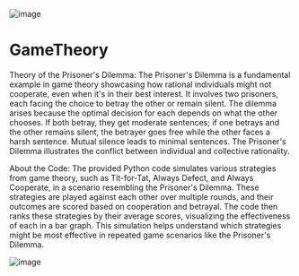 ![image](https://github.com/DrDiazHurtado/GameTheory/assets/100340828/2eab2812-27eb-4563-aca1-1f4a8122b1af)



# GameTheory
Theory of the Prisoner's Dilemma:
The Prisoner's Dilemma is a fundamental example in game theory showcasing how rational individuals might not cooperate, even when it's in their best interest. It involves two prisoners, each facing the choice to betray the other or remain silent. The dilemma arises because the optimal decision for each depends on what the other chooses. If both betray, they get moderate sentences; if one betrays and the other remains silent, the betrayer goes free while the other faces a harsh sentence. Mutual silence leads to minimal sentences. The Prisoner's Dilemma illustrates the conflict between individual and collective rationality.

About the Code:
The provided Python code simulates various strategies from game theory, such as Tit-for-Tat, Always Defect, and Always Cooperate, in a scenario resembling the Prisoner's Dilemma. These strategies are played against each other over multiple rounds, and their outcomes are scored based on cooperation and betrayal. The code then ranks these strategies by their average scores, visualizing the effectiveness of each in a bar graph. This simulation helps understand which strategies might be most effective in repeated game scenarios like the Prisoner's Dilemma.

![image](https://github.com/DrDiazHurtado/GameTheory/assets/100340828/4acec043-e41d-413d-939d-8b46b2a9e02a)
